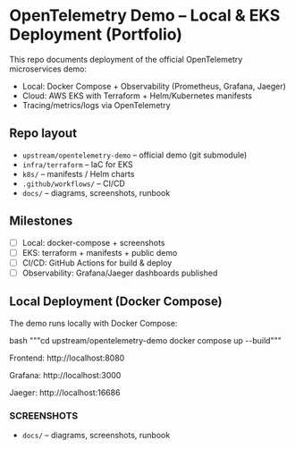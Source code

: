 # OpenTelemetry Demo – Local & EKS Deployment (Portfolio)

This repo documents deployment of the official OpenTelemetry microservices demo:
- Local: Docker Compose + Observability (Prometheus, Grafana, Jaeger)
- Cloud: AWS EKS with Terraform + Helm/Kubernetes manifests
- Tracing/metrics/logs via OpenTelemetry

## Repo layout
- `upstream/opentelemetry-demo` – official demo (git submodule)
- `infra/terraform` – IaC for EKS
- `k8s/` – manifests / Helm charts
- `.github/workflows/` – CI/CD
- `docs/` – diagrams, screenshots, runbook

## Milestones
- [ ] Local: docker-compose + screenshots
- [ ] EKS: terraform + manifests + public demo
- [ ] CI/CD: GitHub Actions for build & deploy
- [ ] Observability: Grafana/Jaeger dashboards published

## Local Deployment (Docker Compose)

The demo runs locally with Docker Compose:

bash
"""cd upstream/opentelemetry-demo
   docker compose up --build"""

Frontend: http://localhost:8080

Grafana: http://localhost:3000

Jaeger: http://localhost:16686

### SCREENSHOTS
- `docs/` – diagrams, screenshots, runbook



